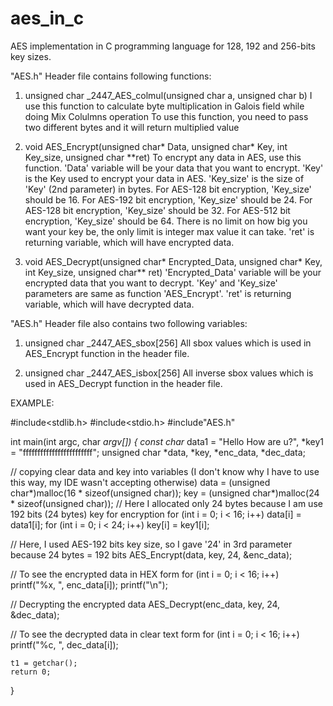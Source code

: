 # aes_in_c
AES implementation in C programming language for 128, 192 and 256-bits key sizes.

"AES.h" Header file contains following functions:

1) unsigned char _2447_AES_colmul(unsigned char a, unsigned char b)
  I use this function to calculate byte multiplication in Galois field while doing Mix Colulmns operation
  To use this function, you need to pass two different bytes and it will return multiplied value
  
2) void AES_Encrypt(unsigned char* Data, unsigned char* Key, int Key_size, unsigned char **ret)
  To encrypt any data in AES, use this function.
  'Data' variable will be your data that you want to encrypt.
  'Key' is the Key used to encrypt your data in AES.
  'Key_size' is the size of 'Key' (2nd parameter) in bytes.
        For AES-128 bit encryption, 'Key_size' should be 16. For AES-192 bit encryption, 'Key_size' should be 24.
        For AES-128 bit encryption, 'Key_size' should be 32. For AES-512 bit encryption, 'Key_size' should be 64.
        There is no limit on how big you want your key be, the only limit is integer max value it can take.
  'ret' is returning variable, which will have encrypted data.
  
3) void AES_Decrypt(unsigned char* Encrypted_Data, unsigned char* Key, int Key_size, unsigned char** ret)
  'Encrypted_Data' variable will be your encrypted data that you want to decrypt.
  'Key' and 'Key_size' parameters are same as function 'AES_Encrypt'.
  'ret' is returning variable, which will have decrypted data.
  
"AES.h" Header file also contains two following variables:

1) unsigned char _2447_AES_sbox[256]
  All sbox values which is used in AES_Encrypt function in the header file.
  
1) unsigned char _2447_AES_isbox[256]
  All inverse sbox values which is used in AES_Decrypt function in the header file.
  
  
  EXAMPLE:
  
#include<stdlib.h>
#include<stdio.h>
#include"AES.h"

int main(int argc, char *argv[])
{
  const char* data1 = "Hello How are u?", *key1 = "ffffffffffffffffffffffff";
	unsigned char *data, *key, *enc_data, *dec_data;
  
  //  copying clear data and key into variables (I don't know why I have to use this way, my IDE wasn't accepting otherwise)
  data = (unsigned char*)malloc(16 * sizeof(unsigned char));
	key = (unsigned char*)malloc(24 * sizeof(unsigned char)); //  Here I allocated only 24 bytes because I am use 192 bits (24 bytes) key for encryption
	for (int i = 0; i < 16; i++)
		data[i] = data1[i];
	for (int i = 0; i < 24; i++)
		key[i] = key1[i];
	
  //  Here, I used AES-192 bits key size, so I gave '24' in 3rd parameter because 24 bytes = 192 bits
	AES_Encrypt(data, key, 24, &enc_data);
	
  //  To see the encrypted data in HEX form
	for (int i = 0; i < 16; i++) printf("%x, ", enc_data[i]);
	printf("\n");
  
  // Decrypting the encrypted data
	AES_Decrypt(enc_data, key, 24, &dec_data);
	
  //  To see the decrypted data in clear text form
	for (int i = 0; i < 16; i++) printf("%c, ", dec_data[i]);
	
	t1 = getchar();
	return 0;
}
